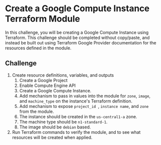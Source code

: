 # Create a Google Compute Instance Terraform Module

In this challenge, you will be creating a Google Compute Instance using Terraform. This challenge should be completed without copy/paste, and instead be built out using Terraform Google Provider documentation for the resources defined in the module.

## Challenge

1. Create resource definitions, variables, and outputs
   1. Create a Google Project
   2. Enable Compute Engine API
   3. Create a Google Compute Instance.
   4. Add mechanism to pass in values into the module for `zone`, `image`, and `machine_type` on the instance's Terraform definition.
   5. Add mechanism to expose `project_id `, `instance name`, and `zone` from the module.
   6. The instance should be created in the `us-central1-a` zone.
   7. The machine type should be `n1-standard-1`.
   8. The image should be `debian` based.
2. Run Terraform commands to verify the module, and to see what resources will be created when applied.
